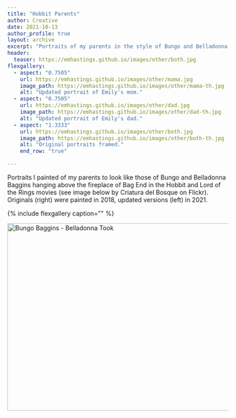 ```yaml
---
title: "Hobbit Parents"
author: Creative
date: 2021-10-13
author_profile: true
layout: archive
excerpt: "Portraits of my parents in the style of Bungo and Belladonna Baggins."
header:
  teaser: https://emhastings.github.io/images/other/both.jpg
flexgallery:
  - aspect: "0.7505"
    url: https://emhastings.github.io/images/other/mama.jpg
    image_path: https://emhastings.github.io/images/other/mama-th.jpg
    alt: "Updated portrait of Emily's mom."  
  - aspect: "0.7505"
    url: https://emhastings.github.io/images/other/dad.jpg
    image_path: https://emhastings.github.io/images/other/dad-th.jpg
    alt: "Updated portrait of Emily's dad." 
  - aspect: "1.3333"
    url: https://emhastings.github.io/images/other/both.jpg
    image_path: https://emhastings.github.io/images/other/both-th.jpg
    alt: "Original portraits framed."    
    end_row: "true"

---
```


Portraits I painted of my parents to look like those of Bungo and Belladonna Baggins hanging above the fireplace of Bag End in the Hobbit and Lord of the Rings movies (see image below by Criatura del Bosque on Flickr).
Originals (right) were painted in 2018, updated versions (left) in 2021.

{% include flexgallery caption="" %}

<a data-flickr-embed="true" data-header="true" data-footer="true"  href="https://www.flickr.com/photos/78808534@N00/9211398188" title="Bungo Baggins - Belladonna Took"><img src="https://live.staticflickr.com/2833/9211398188_83a5e4566e_z.jpg" width="640" height="426" alt="Bungo Baggins - Belladonna Took"></a><script async src="//embedr.flickr.com/assets/client-code.js" charset="utf-8"></script>


